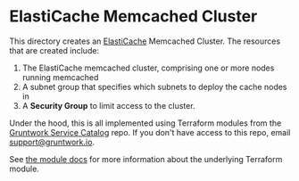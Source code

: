 # ElastiCache Memcached Cluster

This directory creates an [ElastiCache](https://docs.aws.amazon.com/AmazonElastiCache/latest/mem-ug/WhatIs.html)
Memcached Cluster. The resources that are created include:

1. The ElastiCache memcached cluster, comprising one or more nodes running memcached
1. A subnet group that specifies which subnets to deploy the cache nodes in
1. A **Security Group** to limit access to the cluster.

Under the hood, this is all implemented using Terraform modules from the [Gruntwork Service
Catalog](https://github.com/gruntwork-io/terraform-aws-service-catalog) repo. If you don't have access to this repo, email
[support@gruntwork.io](mailto:support@gruntwork.io).

See [the module docs](https://github.com/gruntwork-io/terraform-aws-service-catalog/tree/v0.44.2/modules/data-stores/memcached) for more
information about the underlying Terraform module.
